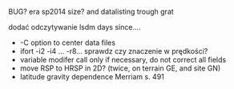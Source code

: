BUG? era sp2014 size? and datalisting trough grat

dodać odczytywanie lsdm days since....


* -C option to center data files
* ifort -i2 -i4 ... -r8... sprawdz czy znaczenie w prędkości?
* variable modifer call only if necessary, do not correct all fields
* move RSP to HRSP in 2D? (twice, on terrain GE, and site GN)
* latitude gravity dependence Merriam s. 491
